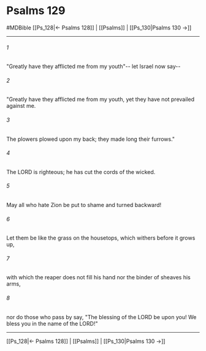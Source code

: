 # Psalms 129
#MDBible
[[Ps_128|← Psalms 128]] | [[Psalms]] | [[Ps_130|Psalms 130 →]]

***

###### 1 
"Greatly have they afflicted me from my youth"-- let Israel now say-- 

###### 2 
"Greatly have they afflicted me from my youth, yet they have not prevailed against me. 

###### 3 
The plowers plowed upon my back; they made long their furrows." 

###### 4 
The LORD is righteous; he has cut the cords of the wicked. 

###### 5 
May all who hate Zion be put to shame and turned backward! 

###### 6 
Let them be like the grass on the housetops, which withers before it grows up, 

###### 7 
with which the reaper does not fill his hand nor the binder of sheaves his arms, 

###### 8 
nor do those who pass by say, "The blessing of the LORD be upon you! We bless you in the name of the LORD!" 

***

[[Ps_128|← Psalms 128]] | [[Psalms]] | [[Ps_130|Psalms 130 →]]
